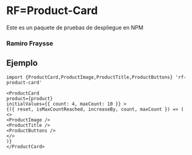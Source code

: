 # RF=Product-Card

Este es un paquete de pruebas de despliegue en NPM

### Ramiro Fraysse

## Ejemplo

```
import {ProductCard,ProductImage,ProductTitle,ProductButtons} 'rf-product-card'
```

```
<ProductCard
product={product}
initialValues={{ count: 4, maxCount: 10 }} >
{({ reset, isMaxCountReached, increaseBy, count, maxCount }) => (
<>
<ProductImage />
<ProductTitle />
<ProductButtons />
</>
)}
</ProductCard>
```

```

```
